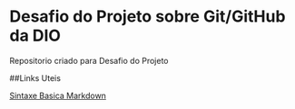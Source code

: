 # Desafio do Projeto sobre Git/GitHub da DIO
Repositorio criado para Desafio do Projeto

##Links Uteis

[Sintaxe Basica Markdown](https://www.markdownguide.org/basic-syntax/)
